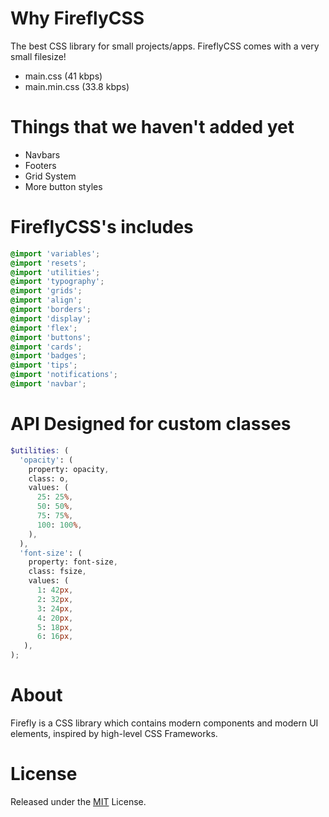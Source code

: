 # Why FireflyCSS
The best CSS library for small projects/apps. FireflyCSS comes with a very small filesize!

- main.css (41 kbps)
- main.min.css (33.8 kbps)

# Things that we haven't added yet

- Navbars
- Footers
- Grid System
- More button styles

# FireflyCSS's includes

```scss
@import 'variables';
@import 'resets';
@import 'utilities';
@import 'typography';
@import 'grids';
@import 'align';
@import 'borders';
@import 'display';
@import 'flex';
@import 'buttons';
@import 'cards';
@import 'badges';
@import 'tips';
@import 'notifications';
@import 'navbar';
```

# API Designed for custom classes

```scss
$utilities: (
  'opacity': (
    property: opacity,
    class: o,
    values: (
      25: 25%,
      50: 50%,
      75: 75%,
      100: 100%,
    ),
  ),
  'font-size': (
    property: font-size,
    class: fsize,
    values: (
      1: 42px,
      2: 32px,
      3: 24px,
      4: 20px,
      5: 18px,
      6: 16px,
   ),
);
```

# About
Firefly is a CSS library which contains modern components and modern UI elements, inspired by high-level CSS Frameworks.

# License
Released under the [MIT](https://mit-license.org/) License.
